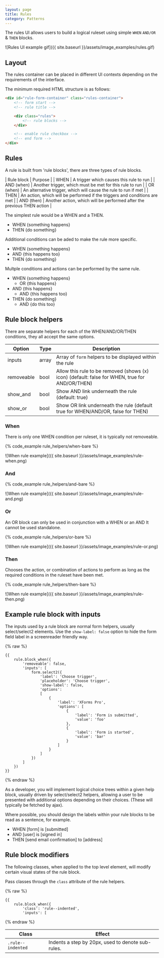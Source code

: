 ```yaml
---
layout: page
title: Rules
category: Patterns
---
```


The rules UI allows users to build a logical ruleset using simple `WHEN` `AND/OR` & `THEN` blocks.

![Rules UI example gif]({{ site.baseurl }}/assets/image_examples/rules.gif)

## Layout

The rules container can be placed in different UI contexts depending on the requirements of the interface.

The minimum required HTML structure is as follows:

```html
<div id="rule-form-container" class="rules-container">
    <!-- form start -->
    <!-- rule title -->

    <div class="rules">
        <!-- rule blocks -->
    </div>

    <!-- enable rule checkbox -->
    <!-- end form -->
</div>
```

## Rules

A rule is built from 'rule blocks', there are three types of rule blocks.

| Rule block | Purpose |
| WHEN       | A trigger which causes this rule to run |
| AND (when) | Another trigger, which must be met for this rule to run |
| OR (when)  | An alternative trigger, which will cause the rule to run if met |
| THEN       | An action, which will be performed if the triggers and conditions are met |
| AND (then) | Another action, which will be performed after the previous THEN action |

The simplest rule would be a WHEN and a THEN.

* WHEN {something happens}
* THEN {do something}

Additional conditions can be aded to make the rule more specific.

* WHEN {something happens}
* AND {this happens too}
* THEN {do something}

Multple conditions and actions can be performed by the same rule.

* WHEN {something happens}
    * OR {this happens}
* AND {this happens}
    * AND {this happens too}
* THEN {do something}
    * AND {do this too}

## Rule block helpers

There are separate helpers for each of the WHEN/AND/OR/THEN conditions, they all accept the same options.

Option       | Type   | Description
------------ | ------ | ---------------------------------------------------------
inputs       | array  | Array of `form` helpers to be displayed within the rule
removeable   | bool   | Allow this rule to be removed (shows (x) icon) (default: false for WHEN, true for AND/OR/THEN)
show_and     | bool   | Show AND link underneath the rule (default: true)
show_or      | bool   | Show OR link underneath the rule (default true for WHEN/AND/OR, false for THEN)

### When

There is only one WHEN condition per ruleset, it is typically not removeable.

{% code_example rule_helpers/when-bare %}

![When rule example]({{ site.baseurl }}/assets/image_examples/rule-when.png)

### And

{% code_example rule_helpers/and-bare %}

![When rule example]({{ site.baseurl }}/assets/image_examples/rule-and.png)

### Or

An OR block can only be used in conjunction with a WHEN or an AND It cannot be used standalone.

{% code_example rule_helpers/or-bare %}

![When rule example]({{ site.baseurl }}/assets/image_examples/rule-or.png)

### Then

Chooses the action, or combination of actions to perform as long as the required conditions in the ruleset have been met.

{% code_example rule_helpers/then-bare %}

![When rule example]({{ site.baseurl }}/assets/image_examples/rule-then.png)

## Example rule block with inputs

The inputs used by a rule block are normal form helpers, usually select/select2 elements. Use the `show-label: false` option to hide the form field label in a screenreader friendly way.

{% raw %}
```twig
{{
    rule.block_when({
        'removeable': false,
        'inputs': [
            form.select2({
                'label': 'Choose trigger',
                'placeholder': 'Choose trigger',
                'show-label': false,
                'options':
                [
                    {
                        'label': 'XForms Pro',
                        'options': [
                            {
                                'label': 'Form is submitted',
                                'value': 'foo'
                            },
                            {
                                'label': 'Form is started',
                                'value': 'bar'
                            }
                        ]
                    }
                ]
            })
        ]
    })
}}
```
{% endraw %}

As a developer, you will implement logical choice trees within a given help block, usually driven by select/select2 helpers, allowing a user to be presented with additional options depending on their choices. (These will typically be fetched by ajax).

Where possible, you should design the labels within your rule blocks to be read as a sentence, for example.

* WHEN [form] is [submitted]
* AND [user] is [signed in]
* THEN [send email confirmation] to [address]

## Rule block modifiers

The following classes, when applied to the top level element, will modify certain visual states of the rule block.

Pass classes through the `class` attribute of the rule helpers.

{% raw %}
```twig
{{
    rule.block_when({
        'class': 'rule--indented',
        'inputs': [
```
{% endraw %}

| Class | Effect |
| ----- | ------ |
| `.rule--indented` | Indents a step by 20px, used to denote sub-rules. |
